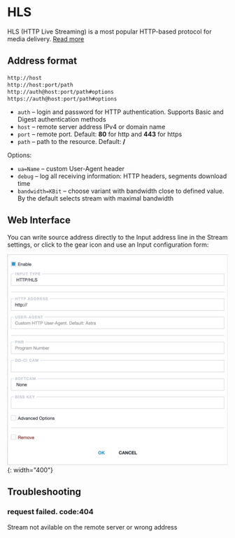 # HLS

HLS (HTTP Live Streaming) is a most popular HTTP-based protocol for media delivery. [Read more](/en/book/protocols/hls/)

## Address format

```
http://host
http://host:port/path
http://auth@host:port/path#options
https://auth@host:port/path#options
```

- `auth` – login and password for HTTP authentication. Supports Basic and Digest authentication methods
- `host` – remote server address IPv4 or domain name
- `port` – remote port. Default: **80** for http and **443** for https
- `path` – path to the resource. Default: **/**

Options:

- `ua=Name` – custom User-Agent header
- `debug` – log all receiving information: HTTP headers, segments download time
- `bandwidth=KBit` – choose variant with bandwidth close to defined value. By the default selects stream with maximal bandwidth

## Web Interface

You can write source address directly to the Input address line in the Stream settings, or click to the gear icon and use an Input configuration form:

![HLS Input options](http.png){: width="400"}

## Troubleshooting

### request failed. code:404

Stream not avilable on the remote server or wrong address
